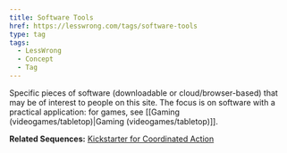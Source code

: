 ```yaml
---
title: Software Tools
href: https://lesswrong.com/tags/software-tools
type: tag
tags:
  - LessWrong
  - Concept
  - Tag
---
```


Specific pieces of software (downloadable or cloud/browser-based) that may be of interest to people on this site. The focus is on software with a practical application: for games, see [[Gaming (videogames/tabletop)|Gaming (videogames/tabletop)]].

**Related Sequences:** [Kickstarter for Coordinated Action](https://www.lesswrong.com/s/vz9Zrj3oBGsttG3Jh)